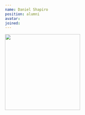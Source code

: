 ```yaml
---
name: Daniel Shapiro
position: alumni
avatar:
joined:
---
```


<img width="250" src="{{site.baseurl}}/images/people/{{page.avatar}}" data-action="zoom">
